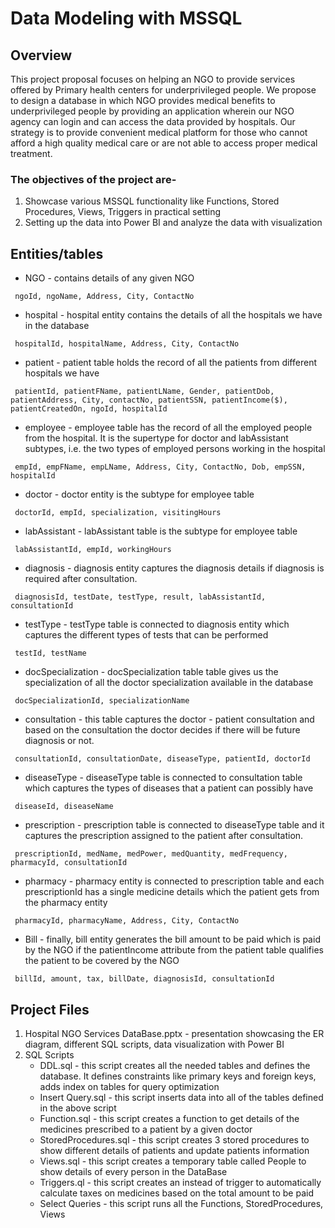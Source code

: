 # Data Modeling with MSSQL

## Overview

This project proposal focuses on helping an NGO to provide services offered by Primary health centers for underprivileged people. We propose to design a database in which NGO provides medical benefits to underprivileged people by providing an application wherein our NGO agency can login and can access the data provided by hospitals. Our strategy is to provide convenient medical platform for those who cannot afford a high quality medical care or are not able to access proper medical treatment.

### The objectives of the project are-
1. Showcase various MSSQL functionality like Functions, Stored Procedures, Views, Triggers in practical setting
2. Setting up the data into Power BI and analyze the data with visualization

## Entities/tables
- NGO - contains details of any given NGO
```
 ngoId, ngoName, Address, City, ContactNo
```
- hospital - hospital entity contains the details of all the hospitals we have in the database
```
 hospitalId, hospitalName, Address, City, ContactNo
```
- patient - patient table holds the record of all the patients from different hospitals we have
```
 patientId, patientFName, patientLName, Gender, patientDob, patientAddress, City, contactNo, patientSSN, patientIncome($), patientCreatedOn, ngoId, hospitalId
```
- employee - employee table has the record of all the employed people from the hospital. It is the supertype for doctor and labAssistant subtypes, i.e. the two types of employed persons working in the hospital
```
 empId, empFName, empLName, Address, City, ContactNo, Dob, empSSN, hospitalId
```
- doctor - doctor entity is the subtype for employee table
```
 doctorId, empId, specialization, visitingHours
```
- labAssistant - labAssistant table is the subtype for employee table
```
 labAssistantId, empId, workingHours
```
- diagnosis - diagnosis entity captures the diagnosis details if diagnosis is required after consultation.
```
 diagnosisId, testDate, testType, result, labAssistantId, consultationId
```
- testType - testType table is connected to diagnosis entity which captures the different types of tests that can be performed
```
 testId, testName
```
- docSpecialization - docSpecialization table table gives us the specialization of all the doctor specialization available in the database
```
 docSpecializationId, specializationName
```
- consultation - this table captures the doctor - patient consultation and based on the consultation the doctor decides if there will be future diagnosis or not.
```
 consultationId, consultationDate, diseaseType, patientId, doctorId
```
- diseaseType - diseaseType table is connected to consultation table which captures the types of diseases that a patient can possibly have
```
 diseaseId, diseaseName
```
- prescription - prescription table is connected to diseaseType table and it captures the prescription assigned to the patient after consultation.
```
 prescriptionId, medName, medPower, medQuantity, medFrequency, pharmacyId, consultationId
```
- pharmacy - pharmacy entity is connected to prescription table and each prescriptionId has a single medicine details which the patient gets from the pharmacy entity
```
 pharmacyId, pharmacyName, Address, City, ContactNo
```
- Bill - finally, bill entity generates the bill amount to be paid which is paid by the NGO if the patientIncome attribute from the patient table qualifies the patient to be covered by the NGO
```
 billId, amount, tax, billDate, diagnosisId, consultationId
```
## Project Files
1. Hospital NGO Services DataBase.pptx - presentation showcasing the ER diagram, different SQL scripts, data visualization with Power BI
2. SQL Scripts
    - DDL.sql - this script creates all the needed tables and defines the database. It defines constraints like primary keys and foreign keys, adds index on tables for query optimization
    - Insert Query.sql - this script inserts data into all of the tables defined in the above script
    - Function.sql - this script creates a function to get details of the medicines prescribed to a patient by a given doctor
    - StoredProcedures.sql - this script creates 3 stored procedures to show different details of patients and update patients information
    - Views.sql - this script creates a temporary table called People to show details of every person in the DataBase
    - Triggers.ql - this script creates an instead of trigger to automatically calculate taxes on medicines based on the total amount to be paid
    - Select Queries - this script runs all the Functions, StoredProcedures, Views
